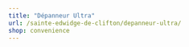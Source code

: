```yaml
---
title: "Dépanneur Ultra"
url: /sainte-edwidge-de-clifton/depanneur-ultra/
shop: convenience
---
```

